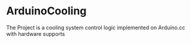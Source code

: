 # ArduinoCooling
The Project is a cooling system control logic implemented on Arduino.cc with hardware supports

